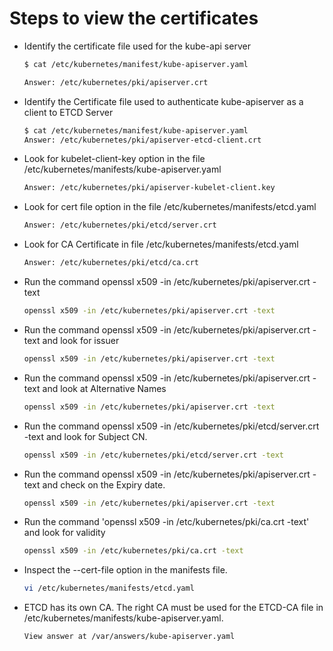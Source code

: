 
# Steps to view the certificates

- Identify the certificate file used for the kube-api server
  
  ```bash
  $ cat /etc/kubernetes/manifest/kube-apiserver.yaml
  
  Answer: /etc/kubernetes/pki/apiserver.crt
  ```
  
- Identify the Certificate file used to authenticate kube-apiserver as a client to ETCD Server
  
  ```bash
  $ cat /etc/kubernetes/manifest/kube-apiserver.yaml
  Answer: /etc/kubernetes/pki/apiserver-etcd-client.crt
  ```

- Look for kubelet-client-key option in the file /etc/kubernetes/manifests/kube-apiserver.yaml
  
  ```bash
  Answer: /etc/kubernetes/pki/apiserver-kubelet-client.key
  ```
  
- Look for cert file option in the file /etc/kubernetes/manifests/etcd.yaml
  
  ```bash
  Answer: /etc/kubernetes/pki/etcd/server.crt
  ```
  
- Look for CA Certificate in file /etc/kubernetes/manifests/etcd.yaml
  
  ```bash
  Answer: /etc/kubernetes/pki/etcd/ca.crt
  ```
  
- Run the command openssl x509 -in /etc/kubernetes/pki/apiserver.crt -text
  
  ```bash
  openssl x509 -in /etc/kubernetes/pki/apiserver.crt -text
  ```
  
- Run the command openssl x509 -in /etc/kubernetes/pki/apiserver.crt -text and look for issuer
  
  ```bash
  openssl x509 -in /etc/kubernetes/pki/apiserver.crt -text
  ```
  
- Run the command openssl x509 -in /etc/kubernetes/pki/apiserver.crt -text and look at Alternative Names
  
  ```bash
  openssl x509 -in /etc/kubernetes/pki/apiserver.crt -text
  ```
  
- Run the command openssl x509 -in /etc/kubernetes/pki/etcd/server.crt -text and look for Subject CN.
  
  ```bash
  openssl x509 -in /etc/kubernetes/pki/etcd/server.crt -text
  ```
  
- Run the command openssl x509 -in /etc/kubernetes/pki/apiserver.crt -text and check on the Expiry date.
  
  ```bash
  openssl x509 -in /etc/kubernetes/pki/apiserver.crt -text
  ```
  
- Run the command 'openssl x509 -in /etc/kubernetes/pki/ca.crt -text' and look for validity
  
  ```bash
  openssl x509 -in /etc/kubernetes/pki/ca.crt -text
  ```
  
- Inspect the --cert-file option in the manifests file.
  
  ```bash
  vi /etc/kubernetes/manifests/etcd.yaml
  ```
  
- ETCD has its own CA. The right CA must be used for the ETCD-CA file in /etc/kubernetes/manifests/kube-apiserver.yaml. 
  
  ```bash
  View answer at /var/answers/kube-apiserver.yaml
  ```
  